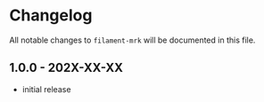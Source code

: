 # Changelog

All notable changes to `filament-mrk` will be documented in this file.

## 1.0.0 - 202X-XX-XX

- initial release
